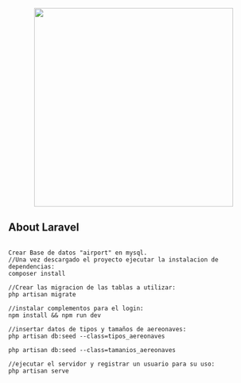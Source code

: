 <p align="center"><a href="https://laravel.com" target="_blank"><img src="https://raw.githubusercontent.com/laravel/art/master/logo-lockup/5%20SVG/2%20CMYK/1%20Full%20Color/laravel-logolockup-cmyk-red.svg" width="400"></a></p>

## About Laravel


<code>
Crear Base de datos "airport" en mysql.
//Una vez descargado el proyecto ejecutar la instalacion de dependencias:
composer install <br>
//Crear las migracion de las tablas a utilizar:
php artisan migrate<br>
//instalar complementos para el login:
npm install && npm run dev<br>
//insertar datos de tipos y tamaños de aereonaves:
php artisan db:seed --class=tipos_aereonaves<br>
php artisan db:seed --class=tamanios_aereonaves<br>
//ejecutar el servidor y registrar un usuario para su uso:
php artisan serve
</code>
